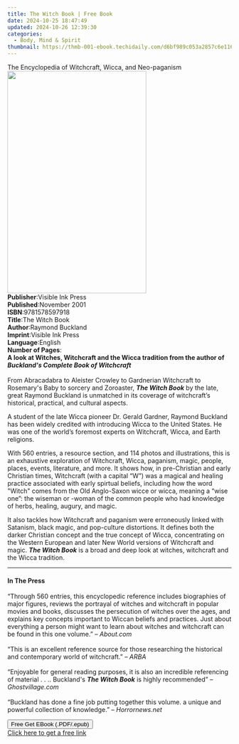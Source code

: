 ```yaml
---
title: The Witch Book | Free Book
date: 2024-10-25 18:47:49
updated: 2024-10-26 12:39:30
categories:
  - Body, Mind & Spirit
thumbnail: https://thmb-001-ebook.techidaily.com/d6bf989c053a2857c6e116e814419cf5c6eab8e0f677f101fcefcf1fc9180d9b.jpg
---
```

<main id="book-container">
  <div class="flex flex-col">
    <div class="book-brief flex-1 py-6 px-4 sm:p-6 md:py-10 md:px-8">
      <!-- brief-->
      <div class="book-brief-main">
        The Encyclopedia of Witchcraft, Wicca, and Neo-paganism
      </div>
    </div>
    <div
      class="book-meta-info flex-1 grid gap-4 col-start-1 col-end-3 row-start-1 sm:mb-6 sm:grid-cols-4 lg:gap-6 lg:col-start-2 lg:row-end-6 lg:row-span-6 lg:mb-0"
    >
      <div
        class="book-meta-info-left place-content-center mt-4 p-4 text-sm leading-6 col-start-2 col-span-2 dark:text-slate-400"
      >
        <img
          class="w-full h-500 object-cover rounded-lg sm:h-255 sm:col-span-2 lg:col-span-full"
          src="https://img-001-ebook.techidaily.com/a97085a840189c73339b7c7adaac792f3232e257e07f42deb76d120a2420a4e0.jpg"
          alt=""
          width="312"
          height="500"
        />
      </div>
      <div
        class="book-meta-info-right mt-2 col-start-1 row-start-2 col-span-3 self-center"
      >
        <!-- meta data  -->
        <div class="flex flex-col px-4 md:px-8">
          <div class="flex-1">
            <strong>Publisher</strong>:<span class="px-2"
              >Visible Ink Press</span
            >
          </div>
          <div class="flex-1">
            <strong>Published</strong>:<span class="px-2">November 2001</span>
          </div>
          <div class="flex-1">
            <strong>ISBN</strong>:<span class="px-2">9781578597918</span>
          </div>
          <div class="flex-1">
            <strong>Title</strong>:<span class="px-2">The Witch Book</span>
          </div>
          <div class="flex-1">
            <strong>Author</strong>:<span class="px-2">Raymond Buckland</span>
          </div>
          <div class="flex-1">
            <strong>Imprint</strong>:<span class="px-2">Visible Ink Press</span>
          </div>
          <div class="flex-1">
            <strong>Language</strong>:<span class="px-2">English</span>
          </div>
          <div class="flex-1">
            <strong>Number of Pages</strong>:<span class="px-2"></span>
          </div>
        </div>
      </div>
    </div>
    <div class="book-description flex-1 py-6 px-4 sm:p-6 md:py-10 md:px-8">
      <div class="book-description-main">
        <div accordion-content="" id="description">
          <b
            >A look at Witches, Witchcraft and the Wicca tradition from the
            author of <i>Buckland's Complete Book of Witchcraft</i></b
          ><br /><br />
          From Abracadabra to Aleister Crowley to Gardnerian Witchcraft to
          Rosemary's Baby to sorcery and Zoroaster,
          <b><i>The Witch Book</i></b> by the late, great Raymond Buckland is
          unmatched in its coverage of witchcraft’s historical, practical, and
          cultural aspects.
          <p>
            A student of the late Wicca pioneer Dr. Gerald Gardner, Raymond
            Buckland has been widely credited with introducing Wicca to the
            United States. He was one of the world’s foremost experts on
            Witchcraft, Wicca, and Earth religions.
          </p>
          <p>
            With 560 entries, a resource section, and 114 photos and
            illustrations, this is an exhaustive exploration of Witchcraft,
            Wicca, paganism, magic, people, places, events, literature, and
            more. It shows how, in pre-Christian and early Christian times,
            Witchcraft (with a capital “W”) was a magical and healing practice
            associated with early spirtual beliefs, including how the word
            "Witch" comes from the Old Anglo-Saxon wicce or wicca, meaning a
            “wise one”: the wiseman or -woman of the common people who had
            knowledge of herbs, healing, augury, and magic.
          </p>
          <p>
            It also tackles how Witchcraft and paganism were erroneously linked
            with Satanism, black magic, and pop-culture distortions. It defines
            both the darker Christian concept and the true concept of Wicca,
            concentrating on the Western European and later New World versions
            of Witchcraft and magic. <b><i>The Witch Book</i></b> is a broad and
            deep look at witches, witchcraft and the Wicca tradition.
          </p>
        </div>
        <div class="accordion-fader"></div>
      </div>
    </div>
    <div class="book-excerpts flex-1 py-6 px-4 sm:p-6 md:py-10 md:px-8">
      <!-- excerpts-->
      <div class="book-excerpts-main">
        <hr />
        <h4 class="placeholder placeholder-heading">
          <span>In The Press</span>
        </h4>
        <p>
          “Through 560 entries, this encyclopedic reference includes biographies
          of major figures, reviews the portrayal of witches and witchcraft in
          popular movies and books, discusses the persecution of witches over
          the ages, and explains key concepts important to Wiccan beliefs and
          practices. Just about everything a person might want to learn about
          witches and witchcraft can be found in this one volume.” –
          <i>About.com</i><br /><br />“This is an excellent reference source for
          those researching the historical and contemporary world of
          witchcraft.” – <i>ARBA</i><br /><br />“Enjoyable for general reading
          purposes, it is also an incredible referencing of material . . ..
          Buckland's <b><i>The Witch Book</i></b> is highly recommended” –
          <i>Ghostvillage.com</i><br /><br />“Buckland has done a fine job
          putting together this volume. a unique and powerful collection of
          knowledge.” – <i>Horrornews.net</i>
        </p>
      </div>
    </div>
    <div
      class="book-about-author flex-1 py-6 px-4 sm:p-6 md:py-10 md:px-8"
    ></div>
    <div class="book-free-get flex-1 py-6 px-4 sm:p-6 md:py-10 md:px-8">
      <button
        id="btn-free-get"
        class="bg-blue-500 hover:bg-blue-700 text-white font-bold py-2 px-4 rounded"
      >
        Free Get EBook (.PDF/.epub)
      </button>
      <div id="countdown-display" class="px-2 text-lg mt-2"></div>
      <a
        id="free-link"
        class="hidden bg-blue-500 hover:bg-blue-700 text-white font-bold py-2 px-4 rounded"
        href="https://www.ebooks.com/en-us/book/210439542/the-witch-book/raymond-buckland/"
        target="_blank"
        >Click here to get a free link</a
      >
    </div>
    <script>
      let countdownTime = 0;
      let countdownInterval = null;
      document
        .getElementById('btn-free-get')
        .addEventListener('click', startCountdown);
      function startCountdown() {
        countdownTime = new Date().getTime() + 60000 * 3;
        countdownInterval = setInterval(updateCountdown, 1000);
        document.getElementById('btn-free-get').disabled = true;
        document
          .getElementById('btn-free-get')
          .classList.add('bg-gray-500', 'cursor-not-allowed');
      }
      function updateCountdown() {
        let currentTime = new Date().getTime();
        let timeLeft = countdownTime - currentTime;
        let secondsLeft = Math.floor(timeLeft / 1000);
        document.getElementById('countdown-display').innerHTML =
          `Remaining time: ${secondsLeft} seconds.`;
        if (secondsLeft <= 0) {
          clearInterval(countdownInterval);
          document.getElementById('btn-free-get').classList.add('hidden');
          document.getElementById('free-link').classList.remove('hidden');
          document.getElementById('countdown-display').innerHTML = '';
        }
      }
    </script>
  </div>
</main>
